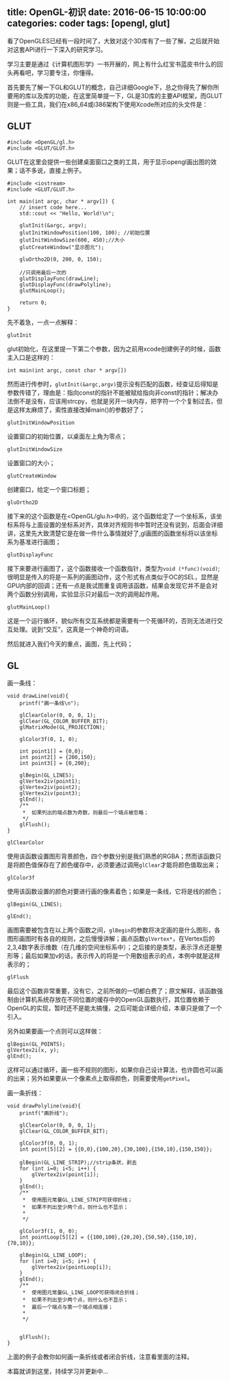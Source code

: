 title: OpenGL-初识
date: 2016-06-15 10:00:00
categories: coder
tags: [opengl, glut]
-----------

看了OpenGLES已经有一段时间了，大致对这个3D库有了一些了解，之后就开始对这套API进行一下深入的研究学习。
<!-- more -->

学习主要是通过《计算机图形学》一书开展的，网上有什么红宝书蓝皮书什么的回头再看吧，学习要专注，你懂得。

首先要先了解一下GL和GLUT的概念，自己详细Google下，总之你得先了解你所要用的库以及库的功能，在这里简单提一下，GL是3D库的主要API框架，而GLUT则是一些工具，我们在x86_64或i386架构下使用Xcode所对应的头文件是：

## GLUT

```
#include <OpenGL/gl.h>
#include <GLUT/GLUT.h>
```
GLUT在这里会提供一些创建桌面窗口之类的工具，用于显示opengl画出图的效果；话不多说，直接上例子。

```
#include <iostream>
#include <GLUT/GLUT.h>

int main(int argc, char * argv[]) {
    // insert code here...
    std::cout << "Hello, World!\n";
    
    glutInit(&argc, argv);
    glutInitWindowPosition(100, 100); //初始位置
    glutInitWindowSize(600, 450);//大小
    glutCreateWindow("显示图元");
    
    gluOrtho2D(0, 200, 0, 150);
    
    //只调用最后一次的
    glutDisplayFunc(drawLine);
    glutDisplayFunc(drawPolyline);
    glutMainLoop();
    
    return 0;
}

```

先不着急，一点一点解释：


`glutInit`

glut初始化，在这里提一下第二个参数，因为之前用xcode创建例子的时候，函数主入口是这样的：
```
int main(int argc, const char * argv[])
```
然而进行传参时，`glutInit(&argc,argv)`提示没有匹配的函数，经查证后得知是参数传错了，理由是：指向const的指针不能被赋给指向非const的指针；解决办法倒不是没有，应该用strcpy，也就是另开一块内存，把字符一个个复制过去，但是这样太麻烦了，索性直接改掉main()的参数好了；


`glutInitWindowPosition`

设置窗口的初始位置，以桌面左上角为零点；

`glutInitWindowSize`

设置窗口的大小；

`glutCreateWindow`

创建窗口，给定一个窗口标题；

`gluOrtho2D`

接下来的这个函数是在<OpenGL/glu.h>中的，这个函数给定了一个坐标系，该坐标系将与上面设置的坐标系对齐，具体对齐规则书中暂时还没有说到，后面会详细讲，这里先大致清楚它是在做一件什么事情就好了,gl画图的函数坐标将以该坐标系为基准进行画图；

`glutDisplayFunc`

接下来要进行画图了，这个函数接收一个函数指针，类型为`void (*func)(void)`;很明显是传入的将是一系列的画图动作，这个形式有点类似于OC的SEL，显然是GPU内部的回调；还有一点是我试图重复调用该函数，结果会发现它并不是会对两个函数分别调用，实验显示只对最后一次的调用起作用。

`glutMainLoop()`

这是一个运行循环，貌似所有交互系统都是需要有一个死循环的，否则无法进行交互处理。说到“交互”，这真是一个神奇的词语。

然后就进入我们今天的重点，画图，先上代码；

## GL

画一条线：

```
void drawLine(void){
    printf("画一条线\n");
    
    glClearColor(0, 0, 0, 1);
    glClear(GL_COLOR_BUFFER_BIT);
    glMatrixMode(GL_PROJECTION);
    
    glColor3f(0, 1, 0);
    
    int point1[] = {0,0};
    int point2[] = {200,150};
    int point3[] = {0,200};
    
    glBegin(GL_LINES);
    glVertex2iv(point1);
    glVertex2iv(point2);
    glVertex2iv(point3);
    glEnd();
    /**
     *  如果列出的端点数为奇数，则最后一个端点被忽略；
     */
    glFlush();
}

```

`glClearColor`

使用该函数设置图形背景颜色，四个参数分别是我们熟悉的RGBA；然而该函数只是将颜色值保存在了颜色缓存中，必须要通过调用`glClear`才能将颜色值取出来；

`glColor3f`

使用该函数设置的颜色对要进行画的像素着色；如果是一条线，它将是线的颜色；

```
glBegin(GL_LINES);
	
glEnd();
```

画图需要被包含在以上两个函数之间，`glBegin`的参数将决定画的是什么图形，各图形画图时有各自的规则，之后慢慢讲解；画点函数`glVertex*`，在Vertex后的2,3,4数字表示维数（在几维的空间坐标系中）；之后接的是类型，表示浮点还是整形等；最后如果加v的话，表示传入的将是一个用数组表示的点，本例中就是这样表示的；

`glFlush`

最后这个函数非常重要，没有它，之前所做的一切都白费了；原文解释，该函数强制由计算机系统存放在不同位置的缓存中的OpenGL函数执行，其位置依赖于OpenGL的实现，暂时还不是能太搞懂，之后可能会详细介绍，本章只是做了一个引入。

另外如果要画一个点则可以这样做：

```
glBegin(GL_POINTS);
glVertex2i(x, y);
glEnd();
```

这样可以通过循环，画一些不规则的图形，如果你自己设计算法，也许圆也可以画的出来；另外如果要从一个像素点上取得颜色，则需要使用`getPixel`。


画一条折线：

```
void drawPolyline(void){
    printf("画折线");
    
    glClearColor(0, 0, 0, 1);
    glClear(GL_COLOR_BUFFER_BIT);
    
    glColor3f(0, 0, 1);
    int point[5][2] = {{0,0},{100,20},{30,100},{150,10},{150,150}};
    
    glBegin(GL_LINE_STRIP);//strip条状，剥去
    for (int i=0; i<5; i++) {
        glVertex2iv(point[i]);
    }
    glEnd();
    /**
     *  使用图元常量GL_LINE_STRIP可获得折线；
     *  如果不列出至少两个点，则什么也不显示；
     *
     */
    
    glColor3f(1, 0, 0);
    int pointLoop[5][2] = {{100,100},{20,20},{50,50},{150,10},{70,10}};
    
    glBegin(GL_LINE_LOOP);
    for (int i=0; i<5; i++) {
        glVertex2iv(pointLoop[i]);
    }
    glEnd();
    /**
     *  使用图元常量GL_LINE_LOOP可获得闭合折线；
     *  如果不列出至少两个点，则什么也不显示；
     *  最后一个端点与第一个端点相连接；
     *
     */

    
    glFlush();
}
```

上面的例子会教你如何画一条折线或者闭合折线，注意看里面的注释。

本篇就讲到这里，持续学习并更新中...
